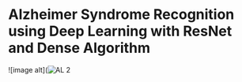 # Alzheimer Syndrome Recognition using Deep Learning with ResNet and Dense Algorithm


![image alt](![AL 2](https://github.com/user-attachments/assets/957fe012-7fd0-43dd-9686-e4cc4dc2b5fa)

